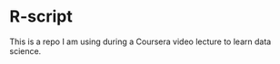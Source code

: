 R-script
========

This is a repo I am using during a Coursera video lecture to learn data science.
